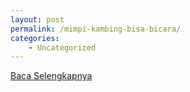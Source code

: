 ```yaml
---
layout: post
permalink: /mimpi-kambing-bisa-bicara/
categories:
    - Uncategorized
---
```


[Baca Selengkapnya](/10)